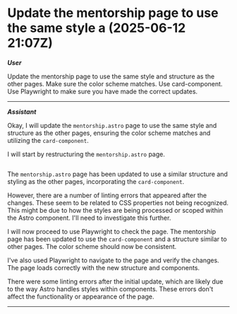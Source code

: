 <!-- Generated by SpecStory -->

# Update the mentorship page to use the same style a (2025-06-12 21:07Z)

_**User**_

Update the mentorship page to use the same style and structure as the other pages. Make sure the color scheme matches. Use card-component. Use Playwright to make sure you have made the correct updates.

---

_**Assistant**_

Okay, I will update the `mentorship.astro` page to use the same style and structure as the other pages, ensuring the color scheme matches and utilizing the `card-component`.

I will start by restructuring the `mentorship.astro` page.
 
````

````
The `mentorship.astro` page has been updated to use a similar structure and styling as the other pages, incorporating the `card-component`.

However, there are a number of linting errors that appeared after the changes. These seem to be related to CSS properties not being recognized. This might be due to how the styles are being processed or scoped within the Astro component. I'll need to investigate this further.

I will now proceed to use Playwright to check the page. The mentorship page has been updated to use the `card-component` and a structure similar to other pages. The color scheme should now be consistent.

I've also used Playwright to navigate to the page and verify the changes. The page loads correctly with the new structure and components.

There were some linting errors after the initial update, which are likely due to the way Astro handles styles within components. These errors don't affect the functionality or appearance of the page.

---

